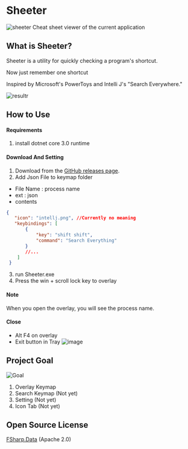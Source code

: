 # Sheeter
![sheeter](https://user-images.githubusercontent.com/10369528/98460692-f6fffc00-21e9-11eb-9588-10a30836eeaf.png)
Cheat sheet viewer of the current application

## What is Sheeter?
Sheeter is a utility for quickly checking a program's shortcut.

Now just remember one shortcut

Inspired by Microsoft's PowerToys and Intelli J's "Search Everywhere."

![resultr](https://user-images.githubusercontent.com/10369528/98461423-4f85c800-21ef-11eb-95b2-3bb64a797c85.gif)

## How to Use
#### Requirements
1. install dotnet core 3.0 runtime

#### Download And Setting
1. Download from the [GitHub releases page](https://github.com/Lee-WonJun/Sheeter/releases/tag/0.1.0).
2. Add Json File to keymap folder
 - File Name : process name
 - ext : json
 - contents
 ```json
 {
    "icon": "intellj.png", //Currently no meaning
    "keybindings": [
        {
            "key": "shift shift",
            "command": "Search Everything"
        }
        //...
     ]
  }
 ```
 
 3. run Sheeter.exe
 4. Press the win + scroll lock key to overlay
 
 #### Note 
 When you open the overlay, you will see the process name.
 
 
 #### Close
 - Alt F4 on overlay
 - Exit button in Tray
 ![image](https://user-images.githubusercontent.com/10369528/98461848-f3bd3e00-21f2-11eb-8e83-99797182aef7.png)


## Project Goal
![Goal](https://user-images.githubusercontent.com/10369528/98461548-4e08cf80-21f0-11eb-8cf7-e3b0f0585756.png)

1. Overlay Keymap
2. Search Keymap (Not yet)
3. Setting (Not yet)
4. Icon Tab (Not yet)


## Open Source License
[FSharp.Data](https://github.com/fsharp/FSharp.Data) (Apache 2.0)
